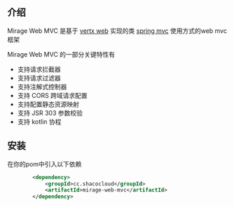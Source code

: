 ## 介绍

Mirage Web MVC 是基于 [vertx web](https://vertx-china.oschina.io/docs/vertx-web/java/) 实现的类 [spring mvc](https://docs.spring.io/spring-framework/docs/current/reference/html/web.html#spring-web) 使用方式的web mvc 框架

Mirage Web MVC 的一部分关键特性有

* 支持请求拦截器
* 支持请求过滤器
* 支持注解式控制器
* 支持 CORS 跨域请求配置
* 支持配置静态资源映射
* 支持 JSR 303 参数校验
* 支持 kotlin 协程

## 安装

在你的pom中引入以下依赖

```xml
        <dependency>
            <groupId>cc.shacocloud</groupId>
            <artifactId>mirage-web-mvc</artifactId>
        </dependency>
```

